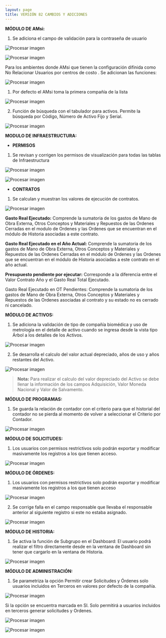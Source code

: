```yaml
---
layout: page
title: VERSIÓN 82 CAMBIOS Y ADICIONES
---
```

**MÓDULO DE AMsi:**

1. Se adiciona el campo de validación para la contraseña de usuario

![Procesar imagen](https://ayuda.winsoftware.com.co/assets/images/Version82/Imagen1.png)

![Procesar imagen](https://ayuda.winsoftware.com.co/assets/images/Version82/Imagen2.png)


Para los ambientes donde AMsi que tienen la configuración difinida como No Relacionar Usuarios por centros de costo . Se adicionan las funciones:

![Procesar imagen](https://ayuda.winsoftware.com.co/assets/images/Version82/Imagen3.png)

1. Por defecto el AMsi toma la primera compañía de la lista

![Procesar imagen](https://ayuda.winsoftware.com.co/assets/images/Version82/Imagen4.png)

2. Función de búsqueda con el tabulador para activos. Permite la búsqueda por Código, Número de Activo Fijo y Serial.

![Procesar imagen](https://ayuda.winsoftware.com.co/assets/images/Version82/Imagen5.png)

**MODULO DE INFRAESTRUCTURA:**

* **PERMISOS**

1. Se revisan y corrigen los permisos de visualización para todas las tablas de Infraestructura

![Procesar imagen](https://ayuda.winsoftware.com.co/assets/images/Version82/Imagen6.png)

![Procesar imagen](https://ayuda.winsoftware.com.co/assets/images/Version82/Imagen7.png)

* **CONTRATOS**

1. Se calculan y muestran los valores de ejecución de contratos.

![Procesar imagen](https://ayuda.winsoftware.com.co/assets/images/Version82/Imagen8.png)

**Gasto Real Ejecutado:** Comprende la sumatoria de los gastos de Mano de Obra Externa, Otros Conceptos y Materiales y Repuestos de las Ordenes Cerradas en el modulo de Ordenes y las Ordenes que se encuentran en el módulo de Historia asociadas a este contrato.

**Gasto Real Ejecutado en el Año Actual:** Comprende la sumatoria de los gastos de Mano de Obra Externa, Otros Conceptos y Materiales y Repuestos de las Ordenes Cerradas en el módulo de Ordenes y las Ordenes que se encuentran en el módulo de Historia asociadas a este contrato en el año actual.

**Presupuesto pendiente por ejecutar:** Corresponde a la diferencia entre el Valor Contrato Año y el Gasto Real Total Ejecutado.

Gasto Real Ejecutado en OT Pendientes: Comprende la sumatoria de los gastos de Mano de Obra Externa, Otros Conceptos y Materiales y Repuestos de las Ordenes asociadas al contrato y su estado no es cerrado ni cancelado.

**MÓDULO DE ACTIVOS:**

1. Se adiciona la validación de tipo de compañía biomédica y uso de metrología en el detalle de activo cuando se ingresa desde la vista tipo Árbol a los detalles de los Activos.

![Procesar imagen](https://ayuda.winsoftware.com.co/assets/images/Version82/Imagen9.png)

2. Se desarrolla el calculo del valor actual depreciado, años de uso y años restantes del Activo. 

![Procesar imagen](https://ayuda.winsoftware.com.co/assets/images/Version82/Imagen10.png)

> **Nota:** Para realizar el calculo del valor depreciado del Activo se debe llenar la información de los campos Adquisición, Valor Moneda Nacional y Valor de Salvamento. 

**MÓDULO DE PROGRAMAS:**

1. Se guarda la relación de contador con el criterio para que el historial del contador no se pierda al momento de volver a seleccionar el Criterio por Contador.

![Procesar imagen](https://ayuda.winsoftware.com.co/assets/images/Version82/Imagen11.png)

**MÓDULO DE SOLICITUDES:**

1. Los usuarios con permisos restrictivos solo podrán exportar y modificar masivamente los registros a los que tienen acceso.

![Procesar imagen](https://ayuda.winsoftware.com.co/assets/images/Version82/Imagen12.png)

**MÓDULO DE ÓRDENES:**

1. Los usuarios con permisos restrictivos solo podrán exportar y modificar masivamente los registros a los que tienen acceso

![Procesar imagen](https://ayuda.winsoftware.com.co/assets/images/Version82/Imagen13.png)

2. Se corrige falla en el campo responsable que llevaba el responsable anterior al siguiente registro si este no estaba asignado.

![Procesar imagen](https://ayuda.winsoftware.com.co/assets/images/Version82/Imagen14.png)

**MÓDULO DE HISTORIA:**

1. Se activa la función de Subgrupo en el Dashboard: El usuario podrá realizar el filtro directamente desde en la ventana de Dashboard sin tener que cargarlo en la ventana de Historia.

![Procesar imagen](https://ayuda.winsoftware.com.co/assets/images/Version82/Imagen15.png)

**MÓDULO DE ADMINISTRACIÓN:**

1. Se parametriza la opción Permitir crear Solicitudes y Órdenes solo usuarios incluidos en Terceros en valores por defecto de la compañía.

![Procesar imagen](https://ayuda.winsoftware.com.co/assets/images/Version82/Imagen16.png)

Si la opción se encuentra marcada en SI. Solo permitirá a usuarios incluidos en terceros generar solicitudes y Ordenes.

![Procesar imagen](https://ayuda.winsoftware.com.co/assets/images/Version82/Imagen17.png)

![Procesar imagen](https://ayuda.winsoftware.com.co/assets/images/Version82/Imagen18.png)